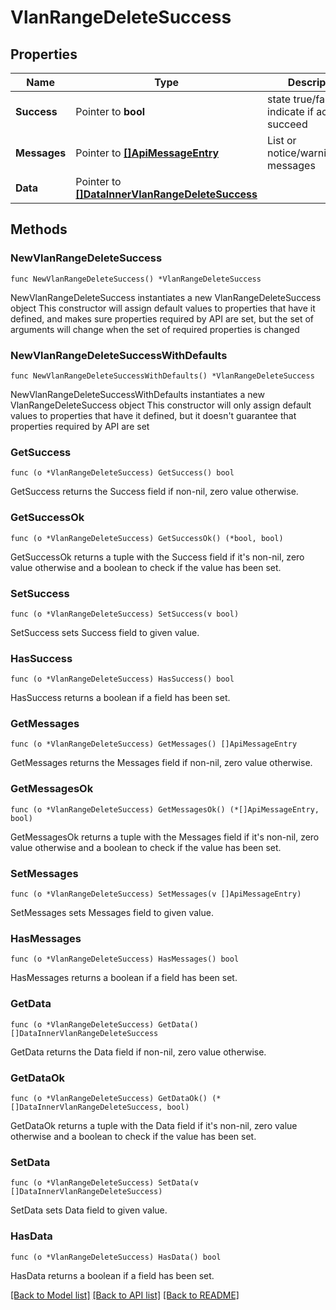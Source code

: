 # VlanRangeDeleteSuccess

## Properties

Name | Type | Description | Notes
------------ | ------------- | ------------- | -------------
**Success** | Pointer to **bool** | state true/false indicate if action succeed | [optional] 
**Messages** | Pointer to [**[]ApiMessageEntry**](ApiMessageEntry.md) | List or notice/warning/error messages | [optional] 
**Data** | Pointer to [**[]DataInnerVlanRangeDeleteSuccess**](DataInnerVlanRangeDeleteSuccess.md) |  | [optional] 

## Methods

### NewVlanRangeDeleteSuccess

`func NewVlanRangeDeleteSuccess() *VlanRangeDeleteSuccess`

NewVlanRangeDeleteSuccess instantiates a new VlanRangeDeleteSuccess object
This constructor will assign default values to properties that have it defined,
and makes sure properties required by API are set, but the set of arguments
will change when the set of required properties is changed

### NewVlanRangeDeleteSuccessWithDefaults

`func NewVlanRangeDeleteSuccessWithDefaults() *VlanRangeDeleteSuccess`

NewVlanRangeDeleteSuccessWithDefaults instantiates a new VlanRangeDeleteSuccess object
This constructor will only assign default values to properties that have it defined,
but it doesn't guarantee that properties required by API are set

### GetSuccess

`func (o *VlanRangeDeleteSuccess) GetSuccess() bool`

GetSuccess returns the Success field if non-nil, zero value otherwise.

### GetSuccessOk

`func (o *VlanRangeDeleteSuccess) GetSuccessOk() (*bool, bool)`

GetSuccessOk returns a tuple with the Success field if it's non-nil, zero value otherwise
and a boolean to check if the value has been set.

### SetSuccess

`func (o *VlanRangeDeleteSuccess) SetSuccess(v bool)`

SetSuccess sets Success field to given value.

### HasSuccess

`func (o *VlanRangeDeleteSuccess) HasSuccess() bool`

HasSuccess returns a boolean if a field has been set.

### GetMessages

`func (o *VlanRangeDeleteSuccess) GetMessages() []ApiMessageEntry`

GetMessages returns the Messages field if non-nil, zero value otherwise.

### GetMessagesOk

`func (o *VlanRangeDeleteSuccess) GetMessagesOk() (*[]ApiMessageEntry, bool)`

GetMessagesOk returns a tuple with the Messages field if it's non-nil, zero value otherwise
and a boolean to check if the value has been set.

### SetMessages

`func (o *VlanRangeDeleteSuccess) SetMessages(v []ApiMessageEntry)`

SetMessages sets Messages field to given value.

### HasMessages

`func (o *VlanRangeDeleteSuccess) HasMessages() bool`

HasMessages returns a boolean if a field has been set.

### GetData

`func (o *VlanRangeDeleteSuccess) GetData() []DataInnerVlanRangeDeleteSuccess`

GetData returns the Data field if non-nil, zero value otherwise.

### GetDataOk

`func (o *VlanRangeDeleteSuccess) GetDataOk() (*[]DataInnerVlanRangeDeleteSuccess, bool)`

GetDataOk returns a tuple with the Data field if it's non-nil, zero value otherwise
and a boolean to check if the value has been set.

### SetData

`func (o *VlanRangeDeleteSuccess) SetData(v []DataInnerVlanRangeDeleteSuccess)`

SetData sets Data field to given value.

### HasData

`func (o *VlanRangeDeleteSuccess) HasData() bool`

HasData returns a boolean if a field has been set.


[[Back to Model list]](../README.md#documentation-for-models) [[Back to API list]](../README.md#documentation-for-api-endpoints) [[Back to README]](../README.md)


